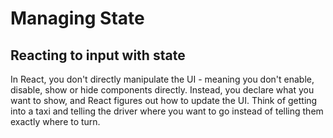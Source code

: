 # Managing State

## Reacting to input with state

In React, you don't directly manipulate the UI - meaning you don't enable, disable, show or hide components directly. Instead, you declare what you want to show, and React figures out how to update the UI. Think of getting into a taxi and telling the driver where you want to go instead of telling them exactly where to turn.

